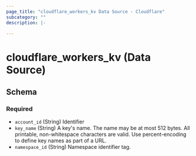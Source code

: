 ```yaml
---
page_title: "cloudflare_workers_kv Data Source - Cloudflare"
subcategory: ""
description: |-
  
---
```


# cloudflare_workers_kv (Data Source)




<!-- schema generated by tfplugindocs -->
## Schema

### Required

- `account_id` (String) Identifier
- `key_name` (String) A key's name. The name may be at most 512 bytes. All printable, non-whitespace characters are valid. Use percent-encoding to define key names as part of a URL.
- `namespace_id` (String) Namespace identifier tag.


